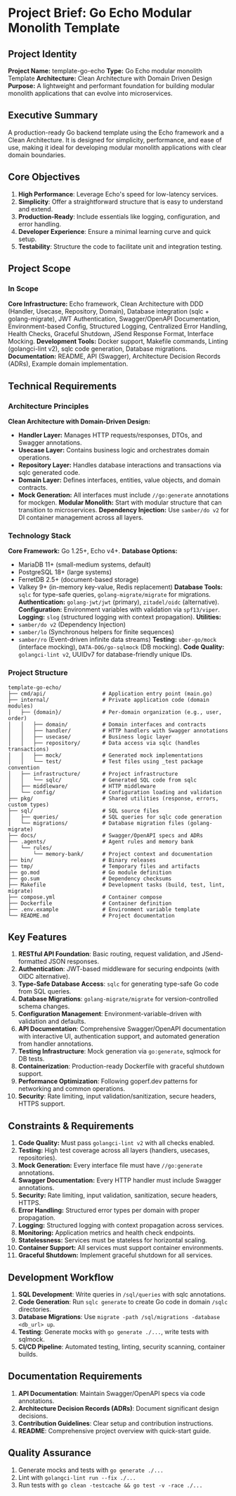 # Project Brief: Go Echo Modular Monolith Template

## Project Identity
**Project Name:** template-go-echo
**Type:** Go Echo modular monolith Template
**Architecture:** Clean Architecture with Domain Driven Design
**Purpose:** A lightweight and performant foundation for building modular monolith applications that can evolve into microservices.

## Executive Summary
A production-ready Go backend template using the Echo framework and a Clean Architecture. It is designed for simplicity, performance, and ease of use, making it ideal for developing modular monolith applications with clear domain boundaries.

## Core Objectives
1.  **High Performance**: Leverage Echo's speed for low-latency services.
2.  **Simplicity**: Offer a straightforward structure that is easy to understand and extend.
3.  **Production-Ready**: Include essentials like logging, configuration, and error handling.
4.  **Developer Experience**: Ensure a minimal learning curve and quick setup.
5.  **Testability**: Structure the code to facilitate unit and integration testing.

## Project Scope

### In Scope
**Core Infrastructure:** Echo framework, Clean Architecture with DDD (Handler, Usecase, Repository, Domain), Database integration (sqlc + golang-migrate), JWT Authentication, Swagger/OpenAPI Documentation, Environment-based Config, Structured Logging, Centralized Error Handling, Health Checks, Graceful Shutdown, JSend Response Format, Interface Mocking.
**Development Tools:** Docker support, Makefile commands, Linting (golangci-lint v2), sqlc code generation, Database migrations.
**Documentation:** README, API (Swagger), Architecture Decision Records (ADRs), Example domain implementation.

## Technical Requirements

### Architecture Principles
**Clean Architecture with Domain-Driven Design:**
-   **Handler Layer:** Manages HTTP requests/responses, DTOs, and Swagger annotations.
-   **Usecase Layer:** Contains business logic and orchestrates domain operations.
-   **Repository Layer:** Handles database interactions and transactions via sqlc generated code.
-   **Domain Layer:** Defines interfaces, entities, value objects, and domain contracts.
-   **Mock Generation:** All interfaces must include `//go:generate` annotations for mockgen.
**Modular Monolith:** Start with modular structure that can transition to microservices.
**Dependency Injection:** Use `samber/do v2` for DI container management across all layers.

### Technology Stack
**Core Framework:** Go 1.25+, Echo v4+.
**Database Options:**
- MariaDB 11+ (small-medium systems, default)
- PostgreSQL 18+ (large systems)
- FerretDB 2.5+ (document-based storage)
- Valkey 9+ (in-memory key-value, Redis replacement)
**Database Tools:** `sqlc` for type-safe queries, `golang-migrate/migrate` for migrations.
**Authentication:** `golang-jwt/jwt` (primary), `zitadel/oidc` (alternative).
**Configuration:** Environment variables with validation via `spf13/viper`.
**Logging:** `slog` (structured logging with context propagation).
**Utilities:**
- `samber/do v2` (Dependency Injection)
- `samber/lo` (Synchronous helpers for finite sequences)
- `samber/ro` (Event-driven infinite data streams)
**Testing:** `uber-go/mock` (interface mocking), `DATA-DOG/go-sqlmock` (DB mocking).
**Code Quality:** `golangci-lint v2`, UUIDv7 for database-friendly unique IDs.

### Project Structure
```
template-go-echo/
├── cmd/api/                  # Application entry point (main.go)
├── internal/                 # Private application code (domain modules)
│   ├── {domain}/             # Per-domain organization (e.g., user, order)
│   │   ├── domain/           # Domain interfaces and contracts
│   │   ├── handler/          # HTTP handlers with Swagger annotations
│   │   ├── usecase/          # Business logic layer
│   │   ├── repository/       # Data access via sqlc (handles transactions)
│   │   ├── mock/             # Generated mock implementations
│   │   └── test/             # Test files using _test package convention
│   ├── infrastructure/       # Project infrastructure
│   │   └── sqlc/             # Generated SQL code from sqlc
│   ├── middleware/           # HTTP middleware
│   └── config/               # Configuration loading and validation
├── pkg/                      # Shared utilities (response, errors, custom types)
├── sql/                      # SQL source files
│   ├── queries/              # SQL queries for sqlc code generation
│   └── migrations/           # Database migration files (golang-migrate)
├── docs/                     # Swagger/OpenAPI specs and ADRs
├── .agents/                  # Agent rules and memory bank
│   └── rules/
│       └── memory-bank/      # Project context and documentation
├── bin/                      # Binary releases
├── tmp/                      # Temporary files and artifacts
├── go.mod                    # Go module definition
├── go.sum                    # Dependency checksums
├── Makefile                  # Development tasks (build, test, lint, migrate)
├── compose.yml               # Container compose
├── Dockerfile                # Container definition
├── .env.example              # Environment variable template
└── README.md                 # Project documentation
```

## Key Features
1.  **RESTful API Foundation**: Basic routing, request validation, and JSend-formatted JSON responses.
2.  **Authentication**: JWT-based middleware for securing endpoints (with OIDC alternative).
3.  **Type-Safe Database Access**: `sqlc` for generating type-safe Go code from SQL queries.
4.  **Database Migrations**: `golang-migrate/migrate` for version-controlled schema changes.
5.  **Configuration Management**: Environment-variable-driven with validation and defaults.
6.  **API Documentation**: Comprehensive Swagger/OpenAPI documentation with interactive UI, authentication support, and automated generation from handler annotations.
7.  **Testing Infrastructure**: Mock generation via `go:generate`, sqlmock for DB tests.
8.  **Containerization**: Production-ready Dockerfile with graceful shutdown support.
9.  **Performance Optimization**: Following goperf.dev patterns for networking and common operations.
10. **Security**: Rate limiting, input validation/sanitization, secure headers, HTTPS support.

## Constraints & Requirements
1.  **Code Quality:** Must pass `golangci-lint v2` with all checks enabled.
2.  **Testing:** High test coverage across all layers (handlers, usecases, repositories).
3.  **Mock Generation:** Every interface file must have `//go:generate` annotations.
4.  **Swagger Documentation:** Every HTTP handler must include Swagger annotations.
5.  **Security:** Rate limiting, input validation, sanitization, secure headers, HTTPS.
6.  **Error Handling:** Structured error types per domain with proper propagation.
7.  **Logging:** Structured logging with context propagation across services.
8.  **Monitoring:** Application metrics and health check endpoints.
9.  **Statelessness:** Services must be stateless for horizontal scaling.
10. **Container Support:** All services must support container environments.
11. **Graceful Shutdown:** Implement graceful shutdown for all services.

## Development Workflow
1.  **SQL Development**: Write queries in `/sql/queries` with sqlc annotations.
2.  **Code Generation**: Run `sqlc generate` to create Go code in domain `/sqlc` directories.
3.  **Database Migrations**: Use `migrate -path /sql/migrations -database <db_url> up`.
4.  **Testing**: Generate mocks with `go generate ./...`, write tests with sqlmock.
5.  **CI/CD Pipeline**: Automated testing, linting, security scanning, container builds.

## Documentation Requirements
1.  **API Documentation**: Maintain Swagger/OpenAPI specs via code annotations.
2.  **Architecture Decision Records (ADRs)**: Document significant design decisions.
3.  **Contribution Guidelines**: Clear setup and contribution instructions.
4.  **README**: Comprehensive project overview with quick-start guide.
 
## Quality Assurance
1. Generate mocks and tests with `go generate ./...`
2. Lint with `golangci-lint run --fix ./...`
3. Run tests with `go clean -testcache && go test -v -race ./...`